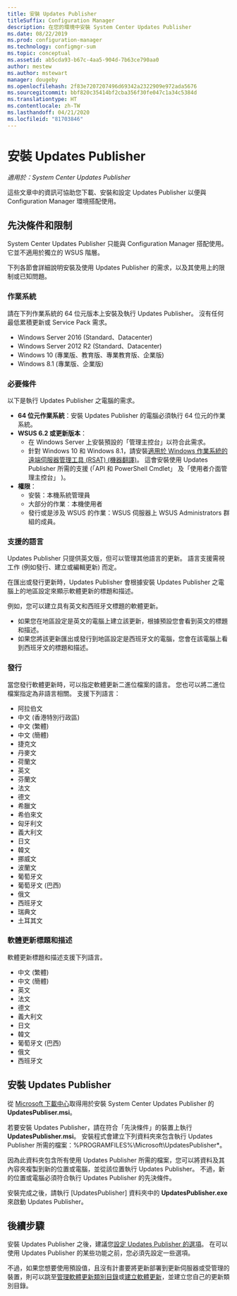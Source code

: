 ```yaml
---
title: 安裝 Updates Publisher
titleSuffix: Configuration Manager
description: 在您的環境中安裝 System Center Updates Publisher
ms.date: 08/22/2019
ms.prod: configuration-manager
ms.technology: configmgr-sum
ms.topic: conceptual
ms.assetid: ab5cda93-b67c-4aa5-904d-7b63ce790aa0
author: mestew
ms.author: mstewart
manager: dougeby
ms.openlocfilehash: 2f83e7207207496d69342a2322909e972ada5676
ms.sourcegitcommit: bbf820c35414bf2cba356f30fe047c1a34c5384d
ms.translationtype: HT
ms.contentlocale: zh-TW
ms.lasthandoff: 04/21/2020
ms.locfileid: "81703846"
---
```

# <a name="install-updates-publisher"></a>安裝 Updates Publisher

*適用於：System Center Updates Publisher*

這些文章中的資訊可協助您下載、安裝和設定 Updates Publisher 以便與 Configuration Manager 環境搭配使用。

## <a name="prerequisites-and-limitations"></a>先決條件和限制
System Center Updates Publisher 只能與 Configuration Manager 搭配使用。 它並不適用於獨立的 WSUS 階層。

下列各節會詳細說明安裝及使用 Updates Publisher 的需求，以及其使用上的限制或已知問題。  

### <a name="operating-systems"></a>作業系統
請在下列作業系統的 64 位元版本上安裝及執行 Updates Publisher。 沒有任何最低累積更新或 Service Pack 需求。

-   Windows Server 2016 (Standard、Datacenter)
-   Windows Server 2012 R2 (Standard、Datacenter)
-   Windows 10 (專業版、教育版、專業教育版、企業版)
-   Windows 8.1 (專業版、企業版)

### <a name="prerequisites"></a>必要條件
以下是執行 Updates Publisher 之電腦的需求。

-   **64 位元作業系統**：安裝 Updates Publisher 的電腦必須執行 64 位元的作業系統。
-   **WSUS 6.2 或更新版本**：
    -   在 Windows Server 上安裝預設的「管理主控台」以符合此需求。
    -   針對 Windows 10 和 Windows 8.1，請安裝[適用於 Windows 作業系統的遠端伺服器管理工具 (RSAT) (機器翻譯)](https://support.microsoft.com/help/2693643/remote-server-administration-tools-rsat-for-windows-operating-systems)。 這會安裝使用 Updates Publisher 所需的支援 (「API 和 PowerShell Cmdlet」  及「使用者介面管理主控台」  )。
-   **權限**：
    -   安裝：本機系統管理員
    -   大部分的作業︰本機使用者
    -   發行或是涉及 WSUS 的作業：WSUS 伺服器上 WSUS Administrators 群組的成員。

### <a name="supported-languages"></a>支援的語言
Updates Publisher 只提供英文版，但可以管理其他語言的更新。 語言支援需視工作 (例如發行、建立或編輯更新) 而定。

在匯出或發行更新時，Updates Publisher 會根據安裝 Updates Publisher 之電腦上的地區設定來顯示軟體更新的標題和描述。

例如，您可以建立具有英文和西班牙文標題的軟體更新。

-   如果您在地區設定是英文的電腦上建立該更新，根據預設您會看到英文的標題和描述。
-   如果您將該更新匯出或發行到地區設定是西班牙文的電腦，您會在該電腦上看到西班牙文的標題和描述。

### <a name="publishing"></a>發行
當您發行軟體更新時，可以指定軟體更新二進位檔案的語言。 您也可以將二進位檔案指定為非語言相關。 支援下列語言：

-   阿拉伯文
-   中文 (香港特別行政區)
-   中文 (繁體)
-   中文 (簡體)
-   捷克文
-   丹麥文
-   荷蘭文
-   英文
-   芬蘭文
-   法文
-   德文
-   希臘文
-   希伯來文
-   匈牙利文
-   義大利文
-   日文
-   韓文
-   挪威文
-   波蘭文
-   葡萄牙文
-   葡萄牙文 (巴西)
-   俄文
-   西班牙文
-   瑞典文
-   土耳其文

### <a name="software-update-titles-and-descriptions"></a>軟體更新標題和描述
軟體更新標題和描述支援下列語言。

-   中文 (繁體)
-   中文 (簡體)
-   英文
-   法文
-   德文
-   義大利文
-   日文
-   韓文
-   葡萄牙文 (巴西)
-   俄文
-   西班牙文

## <a name="install-updates-publisher"></a>安裝 Updates Publisher
從 [Microsoft 下載中心](https://www.microsoft.com/download/details.aspx?id=55543)取得用於安裝 System Center Updates Publisher 的 **UpdatesPubliser.msi**。

若要安裝 Updates Publisher，請在符合「先決條件」的裝置上執行 **UpdatesPublisher.msi**。 安裝程式會建立下列資料夾來包含執行 Updates Publisher 所需的檔案：%PROGRAMFILES%\Microsoft\UpdatesPublisher*。

因為此資料夾包含所有使用 Updates Publisher 所需的檔案，您可以將資料及其內容夾複製到新的位置或電腦，並從該位置執行 Updates Publisher。 不過，新的位置或電腦必須符合執行 Updates Publisher 的先決條件。

安裝完成之後，請執行 [UpdatesPublisher] 資料夾中的 **UpdatesPublisher.exe** 來啟動 Updates Publisher。

## <a name="next-steps"></a>後續步驟
 安裝 Updates Publisher 之後，建議您[設定 Updates Publisher 的選項](updates-publisher-options.md)。 在可以使用 Updates Publisher 的某些功能之前，您必須先設定一些選項。

 不過，如果您想要使用預設值，且沒有計畫要將更新部署到更新伺服器或受管理的裝置，則可以跳至[管理軟體更新類別目錄](updates-publisher-catalogs.md)或[建立軟體更新](create-updates-with-updates-publisher.md)，並建立您自己的更新類別目錄。
